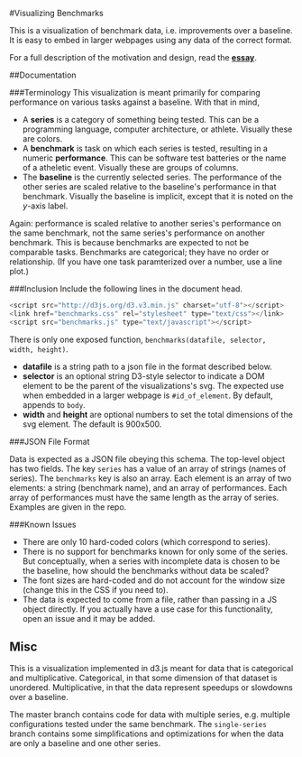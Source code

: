 #Visualizing Benchmarks

This is a visualization of benchmark data, i.e. improvements over a baseline.
It is easy to embed in larger webpages using any data of the correct format.

For a full description of the motivation and design, read the
**[essay](http://www.eecs.tufts.edu/~mgolds07/icfp_viz/)**.

##Documentation

###Terminology
This visualization is meant primarily for comparing performance on various tasks against a baseline. With that in mind,

* A **series** is a category of something being tested. This can be a programming language, computer architecture, or athlete. Visually these are colors.
* A **benchmark** is task on which each series is tested, resulting in a numeric **performance**. This can be software test batteries or the name of a atheletic event. Visually these are groups of columns.
* The **baseline** is the currently selected series. The performance of the other series are scaled relative to the baseline's performance in that benchmark. Visually the baseline is implicit, except that it is noted on the *y*-axis label.

Again: performance is scaled relative to another series's performance on the
same benchmark, not the same series's performance on another benchmark. This is
because benchmarks are expected to not be comparable tasks. Benchmarks are
categorical; they have no order or relationship. (If you have one task
paramterized over a number, use a line plot.)

###Inclusion
Include the following lines in the document head.

````javascript
<script src="http://d3js.org/d3.v3.min.js" charset="utf-8"></script>
<link href="benchmarks.css" rel="stylesheet" type="text/css"></link>
<script src="benchmarks.js" type="text/javascript"></script>
````

There is only one exposed function, `benchmarks(datafile, selector, width, height)`.
* **datafile** is a string path to a json file in the format described below.
* **selector** is an optional string D3-style selector to indicate a DOM element to be the parent of the visualizations's svg. The expected use when embedded in a larger webpage is `#id_of_element`. By default, appends to `body`.
* **width** and **height** are optional numbers to set the total dimensions of the svg element. The default is 900x500.

###JSON File Format

Data is expected as a JSON file obeying this schema. The top-level object has
two fields. The key `series` has a value of an array of strings (names of
series). The `benchmarks` key is also an array. Each element is an array of two
elements: a string (benchmark name), and an array of performances. Each array
of performances must have the same length as the array of series. Examples are
given in the repo.

###Known Issues
* There are only 10 hard-coded colors (which correspond to series).
* There is no support for benchmarks known for only some of the series. But conceptually, when a series with incomplete data is chosen to be the baseline, how should the benchmarks without data be scaled?
* The font sizes are hard-coded and do not account for the window size (change this in the CSS if you need to).
* The data is expected to come from a file, rather than passing in a JS object directly. If you actually have a use case for this functionality, open an issue and it may be added.

## Misc

This is a visualization implemented in d3.js meant for data that is categorical
and multiplicative. Categorical, in that some dimension of that dataset is
unordered. Multiplicative, in that the data represent speedups or slowdowns
over a baseline.

The master branch contains code for data with multiple series, e.g. multiple
configurations tested under the same benchmark. The `single-series` branch
contains some simplifications and optimizations for when the data are only a
baseline and one other series.

